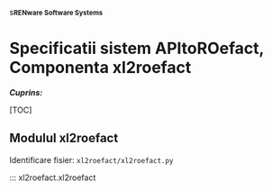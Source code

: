 s<small>**RENware Software Systems**</small>

# Specificatii sistem APItoROefact, Componenta xl2roefact

***Cuprins:***

[TOC]


## Modulul xl2roefact

<!--#NOTE-[piu 231110] the information here should be replaced with content of doc `xl2roefact/README_xl2roefact.md` -->


<!--#NOTE next are test made for using `mkdocstrings` library -->
Identificare fisier: `xl2roefact/xl2roefact.py`

::: xl2roefact.xl2roefact






